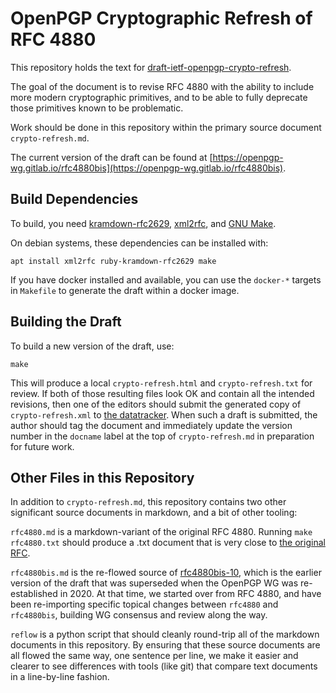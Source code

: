 # OpenPGP Cryptographic Refresh of RFC 4880

This repository holds the text for [draft-ietf-openpgp-crypto-refresh](https://datatracker.ietf.org/doc/draft-ietf-openpgp-crypto-refresh/).

The goal of the document is to revise RFC 4880 with the ability to include more modern cryptographic primitives, and to be able to fully deprecate those primitives known to be problematic.

Work should be done in this repository within the primary source document `crypto-refresh.md`.

The current version of the draft can be found at [https://openpgp-wg.gitlab.io/rfc4880bis](https://openpgp-wg.gitlab.io/rfc4880bis).

## Build Dependencies

To build, you need [kramdown-rfc2629](https://github.com/cabo/kramdown-rfc2629), [xml2rfc](https://pypi.org/project/xml2rfc/), and [GNU Make](https://www.gnu.org/software/make/).

On debian systems, these dependencies can be installed with:

    apt install xml2rfc ruby-kramdown-rfc2629 make

If you have docker installed and available, you can use the `docker-*` targets in `Makefile` to generate the draft within a docker image.

## Building the Draft

To build a new version of the draft, use:

    make

This will produce a local `crypto-refresh.html` and `crypto-refresh.txt` for review.
If both of those resulting files look OK and contain all the intended revisions, then one of the editors should submit the generated copy of `crypto-refresh.xml` to [the datatracker](https://datatracker.ietf.org/submit/).
When such a draft is submitted, the author should tag the document and immediately update the version number in the `docname` label at the top of `crypto-refresh.md` in preparation for future work.

## Other Files in this Repository

In addition to `crypto-refresh.md`, this repository contains two other significant source documents in markdown, and a bit of other tooling:

`rfc4880.md` is a markdown-variant of the original RFC 4880.
Running `make rfc4880.txt` should produce a .txt document that is very close to [the original RFC](https://tools.ietf.org/rfc/rfc4880.txt).

`rfc4880bis.md` is the re-flowed source of [rfc4880bis-10](https://datatracker.ietf.org/doc/draft-ietf-openpgp-rfc4880bis/10/), which is the earlier version of the draft that was superseded when the OpenPGP WG was re-established in 2020.
At that time, we started over from RFC 4880, and have been re-importing specific topical changes between `rfc4880` and `rfc4880bis`, building WG consensus and review along the way.

`reflow` is a python script that should cleanly round-trip all of the markdown documents in this repository.
By ensuring that these source documents are all flowed the same way, one sentence per line, we make it easier and clearer to see differences with tools (like git) that compare text documents in a line-by-line fashion.


